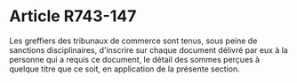 # Article R743-147

Les greffiers des tribunaux de commerce sont tenus, sous peine de sanctions disciplinaires, d'inscrire sur chaque document délivré par eux à la personne qui a requis ce document, le détail des sommes perçues à quelque titre que ce soit, en application de la présente section.